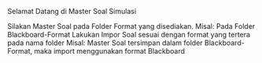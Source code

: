 Selamat Datang di Master Soal Simulasi

Silakan Master Soal pada Folder Format yang disediakan.
Misal: Pada Folder Blackboard-Format
Lakukan Impor Soal sesuai dengan format yang tertera pada nama folder
Misal: Master Soal tersimpan dalam folder Blackboard-Format, maka import menggunakan format Blackboard
